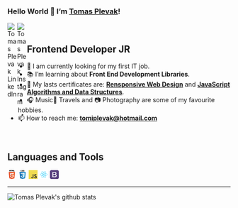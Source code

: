 ### Hello World 👋 I’m [Tomas Plevak][website]!

<a href="https://linkedin.com/in/tomas-plevak/">
<img align="left" alt="Tomas Plevak LinkedIn" width="22px" src="https://icongr.am/fontawesome/linkedin.svg?size=128&color=70c8ff" />
</a>
<a href="https://www.instagram.com/tomiplevak/">
<img align="left" alt="Tomas Plevak Instagram" width="22px" src="https://icongr.am/fontawesome/instagram.svg?size=128&color=70c8ff" />
</a>

<br />

## Frontend Developer JR
- 📌 I am currently looking for my first IT job.
- 📚 I’m learning about <b>Front End Development Libraries</b>.
- 📑 My lasts certificates are: [<b>Rensponsive Web Design</b>][HTML-CSS.certificate] and [<b>JavaScript Algorithms and Data Structures</b>][JS.certificate].
- 🎧 Music🌋 Travels and 📷 Photography are some of my favourite hobbies. 
- 📫 How to reach me: <b> tomiplevak@hotmail.com</b>

<br />

## Languages and Tools
<code><img height="20" src="https://raw.githubusercontent.com/github/explore/80688e429a7d4ef2fca1e82350fe8e3517d3494d/topics/html/html.png"></code>
<code><img height="20" src="https://raw.githubusercontent.com/github/explore/80688e429a7d4ef2fca1e82350fe8e3517d3494d/topics/css/css.png"></code>
<code><img height="20" src="https://raw.githubusercontent.com/github/explore/80688e429a7d4ef2fca1e82350fe8e3517d3494d/topics/javascript/javascript.png"></code>
<code><img height="20" src="https://raw.githubusercontent.com/github/explore/80688e429a7d4ef2fca1e82350fe8e3517d3494d/topics/react/react.png"></code>
<code><img height="20" src="https://raw.githubusercontent.com/github/explore/80688e429a7d4ef2fca1e82350fe8e3517d3494d/topics/bootstrap/bootstrap.png"></code>


---
[website]: https://tomiplevak.github.io/
[HTML-CSS.certificate]: https://www.freecodecamp.org/certification/tomiplevak/responsive-web-design
[JS.certificate]: https://www.freecodecamp.org/certification/tomiplevak/javascript-algorithms-and-data-structures

![Tomas Plevak's github stats](https://github-readme-stats.vercel.app/api?username=tomiplevak&show_icons=true&hide_border=true)
